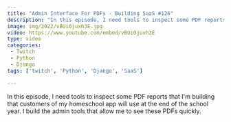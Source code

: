 ```yaml
---
title: "Admin Interface For PDFs - Building SaaS #126"
description: "In this episode, I need tools to inspect some PDF reports that I'm building that customers of my homeschool app will use at the end of the school year. I build the admin tools that allow me to see these PDFs quickly."
image: img/2022/vBUi0juxh3E.jpg
video: https://www.youtube.com/embed/vBUi0juxh3E
type: video
categories:
 - Twitch
 - Python
 - Django
tags: ['twitch', 'Python', 'Django', 'SaaS']

---
```


In this episode, I need tools to inspect some PDF reports that I'm building that customers of my homeschool app will use at the end of the school year. I build the admin tools that allow me to see these PDFs quickly.
